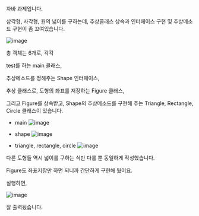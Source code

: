 자바 과제입니다.

삼각형, 사각형, 원의 넓이를 구하는데,
추상클래스 상속과 인터페이스 구현 및 추상메소드 구현이 좀 꼬여있습니다.

![image](https://user-images.githubusercontent.com/65721409/85946033-9c71ac00-b97c-11ea-90c9-fb8555c83306.png)

총 객체는 6개로, 각각


test를 하는 main 클래스,

추상메소드를 정해주는 Shape 인터페이스,

추상 클래스로, 도형의 좌표를 저장하는 Figure 클래스,


그리고 Figure를 상속받고, Shape의 추상메소드를 구현해 주는 Triangle, Rectangle, Circle 클래스이 있습니다.

- main
![image](https://user-images.githubusercontent.com/65721409/85946061-c925c380-b97c-11ea-9065-138f184557f8.png)

- shape
![image](https://user-images.githubusercontent.com/65721409/85946071-d80c7600-b97c-11ea-8314-f74123313092.png)

- triangle, rectangle, circle
![image](https://user-images.githubusercontent.com/65721409/85946085-e5296500-b97c-11ea-86fa-9a5c85ea654b.png)

다른 도형들 역시 넓이를 구하는 식만 다를 뿐 동일하게 작성했습니다.

Figure도 좌표저장만 하면 되니까 간단하게 구현해 뒀어요.

실행하면,

![image](https://user-images.githubusercontent.com/65721409/85946145-320d3b80-b97d-11ea-8cf0-9924f68ed0b8.png)

잘 출력됬습니다.





